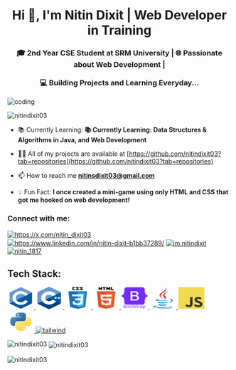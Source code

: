 <h1 align="center">Hi 👋, I'm Nitin Dixit |  Web Developer in Training</h1>
<h3 align="center">🎓 2nd Year CSE Student at SRM University |     🌐 Passionate about Web Development |<br><br> 💻 Building Projects and Learning Everyday...</h3>

<img align="center" alt="coding" width="800" height="400px" src="https://user-images.githubusercontent.com/55389276/140866485-8fb1c876-9a8f-4d6a-98dc-08c4981eaf70.gif">

<p align="left"> <img src="https://komarev.com/ghpvc/?username=nitindixit03&label=Profile%20views&color=0e75b6&style=flat" alt="nitindixit03" /> </p>

- 📚 Currently Learning: **📚 Currently Learning: Data Structures & Algorithms in Java, and Web Development**

- 👨‍💻 All of my projects are available at [https://github.com/nitindixit03?tab=repositories](https://github.com/nitindixit03?tab=repositories)

- 📫 How to reach me **nitinsdixit03@gmail.com**

- 💡 Fun Fact: **I once created a mini-game using only HTML and CSS that got me hooked on web development!**

<h3 align="left">Connect with me:</h3>
<p align="left">
<a href="https://x.com/Nitin_Dixit03" target="blank"><img align="center" src="https://raw.githubusercontent.com/rahuldkjain/github-profile-readme-generator/master/src/images/icons/Social/twitter.svg" alt="https://x.com/nitin_dixit03" height="50" width="60" /></a>
<a href="https://www.linkedin.com/in/nitin-dixit-b1bb37289/" target="blank"><img align="center" src="https://raw.githubusercontent.com/rahuldkjain/github-profile-readme-generator/master/src/images/icons/Social/linked-in-alt.svg" alt="https://www.linkedin.com/in/nitin-dixit-b1bb37289/" height="50" width="60" /></a>
<a href="https://instagram.com/im.nitindixit" target="blank"><img align="center" src="https://raw.githubusercontent.com/rahuldkjain/github-profile-readme-generator/master/src/images/icons/Social/instagram.svg" alt="im.nitindixit" height="50" width="60" /></a>
<a href="https://discord.gg/nitin_1817" target="blank"><img align="center" src="https://raw.githubusercontent.com/rahuldkjain/github-profile-readme-generator/master/src/images/icons/Social/discord.svg" alt="nitin_1817" height="50" width="60" /></a>
</p>

<h2 align="left">Tech Stack: </h2>
<p align="left"><a href="https://www.cprogramming.com/" target="_blank" rel="noreferrer"> <img src="https://raw.githubusercontent.com/devicons/devicon/master/icons/c/c-original.svg" alt="c" width="60" height="50"/></a><a href="https://www.w3schools.com/cpp/" target="_blank" rel="noreferrer"> <img src="https://raw.githubusercontent.com/devicons/devicon/master/icons/cplusplus/cplusplus-original.svg" alt="cplusplus" width="60" height="50"/> </a> <a href="https://www.w3schools.com/css/" target="_blank" rel="noreferrer"> <img src="https://raw.githubusercontent.com/devicons/devicon/master/icons/css3/css3-original-wordmark.svg" alt="css3" width="60" height="50"/> </a> <a href="https://www.w3.org/html/" target="_blank" rel="noreferrer"> <img src="https://raw.githubusercontent.com/devicons/devicon/master/icons/html5/html5-original-wordmark.svg" alt="html5" width="60" height="50"/> </a> <a href="https://getbootstrap.com" target="_blank" rel="noreferrer"> <img src="https://raw.githubusercontent.com/devicons/devicon/master/icons/bootstrap/bootstrap-plain-wordmark.svg" alt="bootstrap" width="60" height="50"/> </a><a href="https://www.java.com" target="_blank" rel="noreferrer"> <img src="https://raw.githubusercontent.com/devicons/devicon/master/icons/java/java-original.svg" alt="java" width="60" height="50"/> </a> <a href="https://developer.mozilla.org/en-US/docs/Web/JavaScript" target="_blank" rel="noreferrer"> <img src="https://raw.githubusercontent.com/devicons/devicon/master/icons/javascript/javascript-original.svg" alt="javascript" width="60" height="50"/> </a> <a href="https://www.python.org" target="_blank" rel="noreferrer"> <img src="https://raw.githubusercontent.com/devicons/devicon/master/icons/python/python-original.svg" alt="python" width="60" height="50"/> </a> <a href="https://tailwindcss.com/" target="_blank" rel="noreferrer"> <img src="https://www.vectorlogo.zone/logos/tailwindcss/tailwindcss-icon.svg" alt="tailwind" width="60" height="50"/> </a> </p>

<p><img align="left" src="https://github-readme-stats.vercel.app/api/top-langs?username=nitindixit03&show_icons=true&locale=en&layout=compact" alt="nitindixit03" /></p>

<p>&nbsp;<img align="center" src="https://github-readme-stats.vercel.app/api?username=nitindixit03&show_icons=true&locale=en" alt="nitindixit03" /></p>

<p><img align="center" src="https://github-readme-streak-stats.herokuapp.com/?user=nitindixit03&" alt="nitindixit03" /></p>
